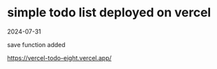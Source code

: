 
# simple todo list deployed on vercel

2024-07-31

save function added

https://vercel-todo-eight.vercel.app/
